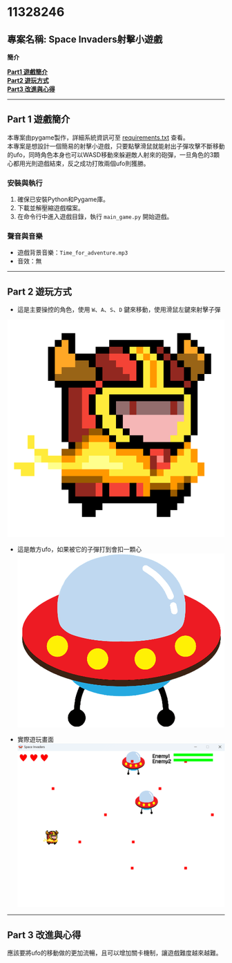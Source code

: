 # 11328246

## 專案名稱: Space Invaders射擊小遊戲

**簡介**

**[Part1 遊戲簡介](#part-1-遊戲簡介)**  
**[Part2 遊玩方式](#part-2-遊玩方式)**  
**[Part3 改進與心得](#part-3-改進與心得)**  

---

## **Part 1 遊戲簡介**
本專案由pygame製作，詳細系統資訊可至 [requirements.txt](requirements.txt) 查看。  
本專案是想設計一個簡易的射擊小遊戲，只要點擊滑鼠就能射出子彈攻擊不斷移動的ufo，同時角色本身也可以WASD移動來躲避敵人射來的砲彈，一旦角色的3顆心都用光則遊戲結束，反之成功打敗兩個ufo則獲勝。

### 安裝與執行
1. 確保已安裝Python和Pygame庫。
2. 下載並解壓縮遊戲檔案。
3. 在命令行中進入遊戲目錄，執行 `main_game.py` 開始遊戲。

### 聲音與音樂
- 遊戲背景音樂：`Time_for_adventure.mp3`
- 音效：無

---
## **Part 2 遊玩方式**

- 這是主要操控的角色，使用 `W`、`A`、`S`、`D` 鍵來移動，使用滑鼠左鍵來射擊子彈
  
![角色](image/player.png)
- 這是敵方ufo，如果被它的子彈打到會扣一顆心
![ufo](image/ufo.png)

- 實際遊玩畫面
![遊玩畫面](image/遊玩畫面.png)

---

## **Part 3 改進與心得**
應該要將ufo的移動做的更加流暢，且可以增加關卡機制，讓遊戲難度越來越難。
